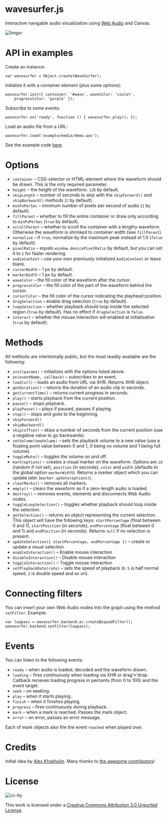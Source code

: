 wavesurfer.js
=============

Interactive navigable audio visualization using
[Web Audio](https://dvcs.w3.org/hg/audio/raw-file/tip/webaudio/specification.html)
and Canvas.

![Imgur](http://i.imgur.com/dnH8q.png)

API in examples
===============

Create an instance:

    var wavesurfer = Object.create(WaveSurfer);

Initialize it with a container element (plus some options):

    wavesurfer.init({ container: '#wave', waveColor: 'violet',
        progressColor: 'purple' });

Subscribe to some events:

    wavesurfer.on('ready', function () { wavesurfer.play(); });

Load an audio file from a URL:

    wavesurfer.load('example/media/demo.wav');

See the example code
[here](https://github.com/katspaugh/wavesurfer.js/blob/master/example/main.js).

Options
=======

  * `container` – CSS-selector or HTML-element where the waveform
    should be drawn. This is the only required parameter.
  * `height` – the height of the waveform. `128` by default.
  * `skipLength` – number of seconds to skip with the `skipForward()`
    and `skipBackward()` methods (`2` by default).
  * `minPxPerSec` – minimum number of pixels per second of audio (`1`
    by default).
  * `fillParent` – whether to fill the entire container or draw only
    according to `minPxPerSec` (`true` by default).
  * `scrollParent` – whether to scroll the container with a lengthy
    waveform. Otherwise the waveform is shrinked to container width
    (see `fillParent`).
  * `normalize` – if `true`, normalize by the maximum peak instead of
    1.0 (`false` by default).
  * `pixelRatio` – equals `window.devicePixelRatio` by default, but
    you can set it to `1` for faster rendering.
  * `audioContext` – use your own previously initialized
    `AudioContext` or leave blank.
  * `cursorWidth` – 1 px by default.
  * `markerWidth` – 1 px by default.
  * `waveColor` – the fill color of the waveform after the cursor.
  * `progressColor` – the fill color of the part of the waveform
    behind the cursor.
  * `cursorColor` – the fill color of the cursor indicating the
    playhead position.
  * `dragSelection` – enable drag selection (`true` by default).
  * `loopSelection` – whether playback should loop inside the selected
  region (`true` by default). Has no effect if `dragSelection` is
  `false`.
  * `interact` – whether the mouse interaction will enabled at
    initialisation (`true` by default).

Methods
=======

All methods are intentionally public, but the most readily available
are the following:

 * `init(params)` – initializes with the options listed above.
 * `on(eventName, callback)` – subscribes to an event.
 * `load(url)` – loads an audio from URL via XHR. Returns XHR object.
 * `getDuration()` – returns the duration of an audio clip in seconds.
 * `getCurrentTime()` – returns current progress in seconds.
 * `play()` – starts playback from the current position.
 * `pause()` – stops playback.
 * `playPause()` – plays if paused, pauses if playing.
 * `stop()` – stops and goes to the beginning.
 * `skipForward()`
 * `skipBackward()`
 * `skip(offset)` – skips a number of seconds from the current
   position (use a negative value to go backwards).
 * `setVolume(newVolume)` – sets the playback volume to a new value
   (use a floating point value between 0 and 1, 0 being no volume and
   1 being full volume).
 * `toggleMute()` – toggles the volume on and off.
 * `mark(options)` – creates a visual marker on the waveform. Options
   are `id` (random if not set), `position` (in seconds), `color` and
   `width` (defaults to the global option `markerWidth`). Returns a
   marker object which you can update later
   (`marker.update(options)`).
 * `clearMarks()` – removes all markers.
 * `empty()` – clears the waveform as if a zero-length audio is
   loaded.
 * `destroy()` – removes events, elements and disconnects Web Audio
   nodes.
 * `toggleLoopSelection()` – toggles whether playback should loop
 inside the selection.
 * `getSelection()` – returns an object representing the current
 selection. This object will have the following keys:
 `startPercentage` (float between 0 and 1), `startPosition` (in
 seconds), `endPercentage` (float between 0 and 1) and `endPosition`
 (in seconds). Returns `null` if no selection is present.
 * `updateSelection({ startPercentage, endPercentage })` – create or
   update a visual selection.
 * `enableInteraction()` – Enable mouse interaction
 * `disableInteraction()` – Disable mouse interaction
 * `toggleInteraction()` – Toggle mouse interaction
 * `setPlaybackRate(rate)` – sets the speed of playback (`0.5` is half
   normal speed, `2` is double speed and so on).

Connecting filters
==================

You can insert your own Web Audio nodes into the graph using the
method `setFilter`. Example:

    var lowpass = wavesurfer.backend.ac.createBiquadFilter();
    wavesurfer.backend.setFilter(lowpass);

Events
======

You can listen to the following events:

 * `ready` – when audio is loaded, decoded and the waveform drawn.
 * `loading` – fires continuously when loading via XHR or
   drag'n'drop. Callback recieves loading progress in percents (from 0
   to 100) and the event target.
 * `seek` – on seeking.
 * `play` – when it starts playing.
 * `finish` – when it finishes playing.
 * `progress` – fires continuously during playback.
 * `mark` – when a mark is reached. Passes the mark object.
 * `error` – on error, passes an error message.

Each of mark objects also fire the event `reached` when played over.

Credits
=======

Initial idea by [Alex Khokhulin](https://github.com/xoxulin). Many
thanks to
[the awesome contributors](https://github.com/katspaugh/wavesurfer.js/contributors)!

License
=======

![cc-by](http://i.creativecommons.org/l/by/3.0/88x31.png)

This work is licensed under a
[Creative Commons Attribution 3.0 Unported License](http://creativecommons.org/licenses/by/3.0/deed.en_US).
